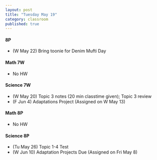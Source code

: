 ```yaml
---
layout: post
title: "Tuesday May 19"
category: classroom
published: true
---
```

#### 8P
* (W May 22) Bring toonie for Denim Mufti Day

#### Math 7W
* No HW

#### Science 7W
* (W May 20) Topic 3 notes (20 min classtime given); Topic 3 review
* (F Jun 4) Adaptations Project (Assigned on W May 13)

#### Math 8P
* No HW

#### Science 8P
* (Tu May 26) Topic 1-4 Test
* (W Jun 10) Adaptation Projects Due (Assigned on Fri May 8)
